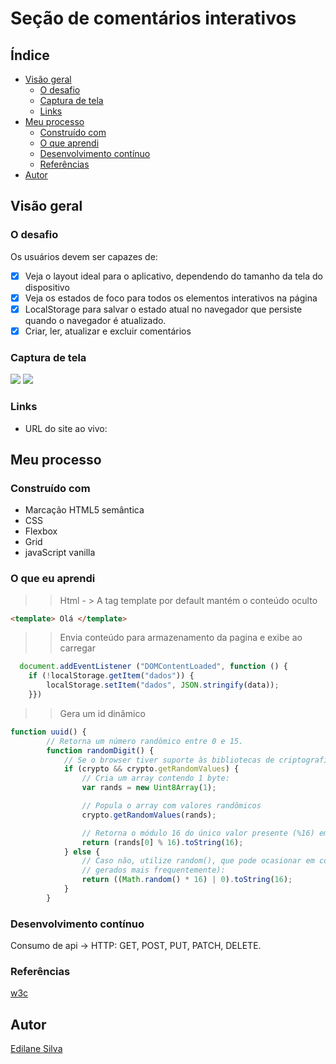 # Seção de comentários interativos

## Índice

- [Visão geral](#visão-geral)
  - [O desafio](#o-desafio)
  - [Captura de tela](#captura-de-tela)
  - [Links](#links)
- [Meu processo](#meu-processo)
  - [Construído com](#construído-com)
  - [O que aprendi](#o-que-aprendi)
  - [Desenvolvimento contínuo](#desenvolvimento-contínuo)
  - [Referências](#referências)
- [Autor](#autor)


## Visão geral

### O desafio

Os usuários devem ser capazes de:

- [x] Veja o layout ideal para o aplicativo, dependendo do tamanho da tela do dispositivo
- [x] Veja os estados de foco para todos os elementos interativos na página
- [x] LocalStorage para salvar o estado atual no navegador que persiste quando o navegador é atualizado.
- [x] Criar, ler, atualizar e excluir comentários 

### Captura de tela
![](/screenshot-desktop.PNG)
![](/screenshot-mobile.PNG)


### Links

- URL do site ao vivo:

## Meu processo

### Construído com

- Marcação HTML5 semântica
- CSS
- Flexbox
- Grid
- javaScript vanilla
  
### O que eu aprendi

>> Html - > A tag template por default mantém o conteúdo oculto

```html
<template> Olá </template>
```
>> Envia conteúdo para armazenamento da pagina  e exibe ao carregar
```js
  document.addEventListener ("DOMContentLoaded", function () {
	if (!localStorage.getItem("dados")) {
		localStorage.setItem("dados", JSON.stringify(data));
	}})
```
>> Gera um id dinâmico
```js
function uuid() {
		// Retorna um número randômico entre 0 e 15.
		function randomDigit() {
			// Se o browser tiver suporte às bibliotecas de criptografia, utilize-as;
			if (crypto && crypto.getRandomValues) {
				// Cria um array contendo 1 byte:
				var rands = new Uint8Array(1);

				// Popula o array com valores randômicos
				crypto.getRandomValues(rands);

				// Retorna o módulo 16 do único valor presente (%16) em formato hexadecimal
				return (rands[0] % 16).toString(16);
			} else {
				// Caso não, utilize random(), que pode ocasionar em colisões (mesmos valores
				// gerados mais frequentemente):
				return ((Math.random() * 16) | 0).toString(16);
			}
		}
```

### Desenvolvimento contínuo

 <p>Consumo de api -> HTTP: GET, POST, PUT, PATCH, DELETE.</p>


### Referências

[w3c](https://www.w3schools.com/)

## Autor
[Edilane Silva](https://www.linkedin.com/in/edilane-silva/)
